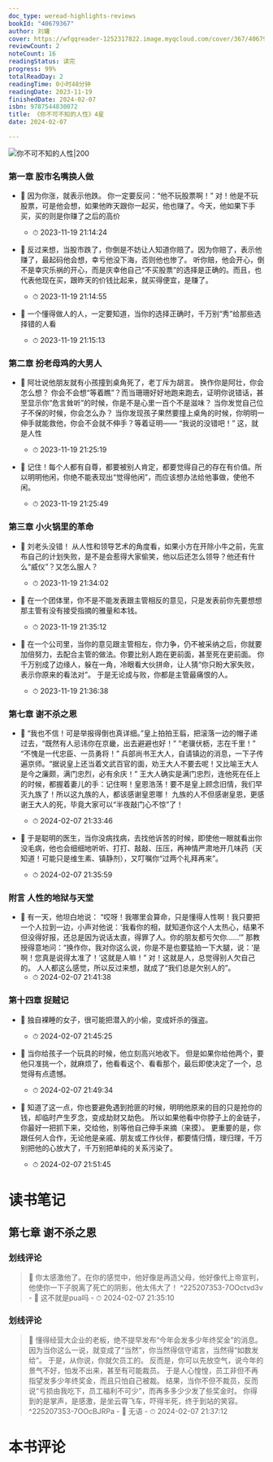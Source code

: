 ```yaml
---
doc_type: weread-highlights-reviews
bookId: "40679367"
author: 刘墉
cover: https://wfqqreader-1252317822.image.myqcloud.com/cover/367/40679367/t7_40679367.jpg
reviewCount: 2
noteCount: 16
readingStatus: 读完
progress: 99%
totalReadDay: 2
readingTime: 0小时48分钟
readingDate: 2023-11-19
finishedDate: 2024-02-07
isbn: 9787544830072
title: 《你不可不知的人性》4星
date: 2024-02-07

---
```


![ 你不可不知的人性|200](https://wfqqreader-1252317822.image.myqcloud.com/cover/367/40679367/t7_40679367.jpg)


### 第一章 股市名嘴换人做


- 📌 因为你涨，就表示他跌。
你一定要反问：“他不玩股票啊！”
对！他是不玩股票，可是他会想，如果他昨天跟你一起买，他也赚了。今天，他如果下手买，买的则是你赚了之后的高价 
    - ⏱ 2023-11-19 21:14:24 

- 📌 反过来想，当股市跌了，你倒是不妨让人知道你赔了。因为你赔了，表示他赚了，最起码他会想，幸亏他没下海，否则他也惨了。
听你赔，他会开心，倒不是幸灾乐祸的开心，而是庆幸他自己“不买股票”的选择是正确的。而且，也代表他现在买，跟昨天的价钱比起来，就买得便宜，是赚了。 
    - ⏱ 2023-11-19 21:14:55 

- 📌 一个懂得做人的人，一定要知道，当你的选择正确时，千万别“秀”给那些选择错的人看 
    - ⏱ 2023-11-19 21:15:13 
### 第二章 扮老母鸡的大男人


- 📌 阿壮说他朋友就有小孩撞到桌角死了，老丁斥为胡言。
换作你是阿壮，你会怎么想？
你会不会想“等着瞧”？而当珊珊好好地跑来跑去，证明你说错话，甚至显示你“危言耸听”的时候，你是不是心里一百个不是滋味？
当你发觉自己位子不保的时候，你会怎么办？
当你发现孩子果然要撞上桌角的时候，你明明一伸手就能救他，你会不会就不伸手？等着证明——
“我说的没错吧！”
这，就是人性 
    - ⏱ 2023-11-19 21:25:19 

- 📌 记住！每个人都有自尊，都要被别人肯定，都要觉得自己的存在有价值。所以明明他闲，你绝不能表现出“觉得他闲”，而应该想办法给他事做，使他不闲。 
    - ⏱ 2023-11-19 21:25:49 
### 第三章 小火锅里的革命


- 📌 刘老头没错！
从人性和领导艺术的角度看，如果小方在开除小牛之前，先宣布自己的计划失败，是不是会惹得大家偷笑，他以后还怎么领导？他还有什么“威仪”？又怎么服人？ 
    - ⏱ 2023-11-19 21:34:02 

- 📌 在一个团体里，你不是不能发表跟主管相反的意见，只是发表前你先要想想那主管有没有接受指摘的雅量和本钱。 
    - ⏱ 2023-11-19 21:35:12 

- 📌 在一个公司里，当你的意见跟主管相左，你力争，仍不被采纳之后，你就要加倍努力，去配合主管的做法。你要比别人跑在更前面，甚至死在更前面。
  你千万别成了边缘人，躲在一角，冷眼看大伙拼命，让人猜“你只盼大家失败，表示你原来的看法对”。
  于是无论成与败，你都是主管最痛恨的人。 
    - ⏱ 2023-11-19 21:36:38 
### 第七章 谢不杀之恩


- 📌 “我也不信！可是举报得倒也真详细。”皇上拍拍王翦，把滚落一边的帽子递过去，“既然有人忌讳你在京畿，出去避避也好！”
  “老骥伏枥，志在千里！”
  “不愧是一代忠臣、一员勇将！”
  兵部尚书王大人，自请镇边的消息，一下子传遍京师。“据说皇上还当着文武百官的面，劝王大人不要去呢！又比喻王大人是今之廉颇，满门忠烈，必有余庆！”
  王大人确实是满门忠烈，连他死在任上的时候，都握着妻儿的手：记住啊！皇恩浩荡！要不是皇上顾念旧情，我们早灭九族了！所以这九族的人，都该感谢皇恩哪！
  九族的人不但感谢皇恩，更感谢王大人的死，毕竟大家可以“半夜敲门心不惊”了！ 
    - ⏱ 2024-02-07 21:33:46 


- 📌 于是聪明的医生，当你没病找病，去找他诉苦的时候，即使他一眼就看出你没毛病，他也会细细地听听、打打、敲敲、压压，再神情严肃地开几味药（天知道！可能只是维生素、镇静剂），又叮嘱你“过两个礼拜再来”。 
    - ⏱ 2024-02-07 21:35:59 

### 附言 人性的地狱与天堂


- 📌 有一天，他坦白地说：
  “哎呀！我哪里会算命，只是懂得人性啊！我只要把一个人拉到一边，小声对他说：‘我看你的相，就知道你这个人太热心，结果不但没得好报，还总是因为说话太直，得罪了人。你的朋友都亏欠你……’”
  那教授得意地问：“换作你，我对你这么说，你是不是也要猛拍一下大腿，说：‘是啊！您真是说得太准了！’这就是人嘛！”
  对！这就是人，总觉得别人欠自己的。
  人人都这么感觉，所以反过来想，就成了“我们总是欠别人的”。 
    - ⏱ 2024-02-07 21:41:38 
### 第十四章 捉贼记


- 📌 独自裸睡的女子，很可能把潜入的小偷，变成奸杀的强盗。 
    - ⏱ 2024-02-07 21:45:25 

- 📌 当你给孩子一个玩具的时候，他立刻高兴地收下。
但是如果你给他两个，要他只准挑一个，就麻烦了，他看看这个、看看那个，最后即使决定了一个，总觉得有点遗憾。 
    - ⏱ 2024-02-07 21:49:34 

- 📌 知道了这一点，你也要避免遇到抢匪的时候，明明他原来的目的只是抢你的钱，却临时产生歹念，变成劫财又劫色。
  所以如果他看中你脖子上的金链子，你最好一把抓下来，交给他，别等他自己伸手来摘（来摸）。
  更重要的是，你跟任何人合作，无论他是亲戚、朋友或工作伙伴，都要情归情，理归理，千万别把他的心放大了，千万别把单纯的关系污染了。 
    - ⏱ 2024-02-07 21:51:45 

# 读书笔记

## 第七章 谢不杀之恩

### 划线评论
> 📌 你太感激他了。在你的感觉中，他好像是再造父母，他好像代上帝宣判，他使你一下子脱离了死亡的阴影，他太伟大了！  ^225207353-7OOctvd3v
    - 💭 这不就是pua吗
    - ⏱ 2024-02-07 21:35:10

### 划线评论
> 📌 懂得经营大企业的老板，绝不提早发布“今年会发多少年终奖金”的消息。因为当你这么一说，就变成了“当然”，你当然得信守诺言，当然得“如数发给”。
于是，从你说，你就欠员工的。
反而是，你可以先放空气，说今年的景气不好，怕发不出来，甚至有可能裁员。
于是人心惶惶，员工非但不再指望发多少年终奖金，而且只怕自己被裁。
结果，当你不但不裁员，反而说“亏损由我吃下，员工福利不可少”，而再多多少少发了些奖金时。
你得到的是掌声，是感激，是坐云霄飞车，吓得半死，终于到站的笑容。  ^225207353-7OOcBJRPa
    - 💭 无语
    - ⏱ 2024-02-07 21:37:12


# 本书评论
